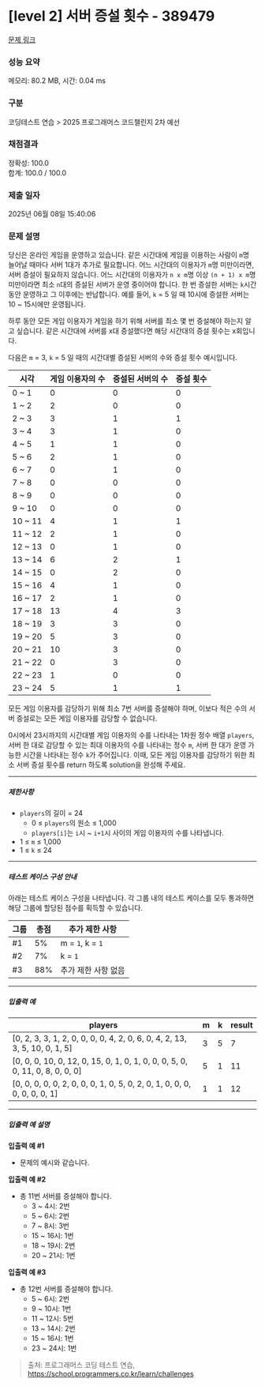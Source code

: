 # [level 2] 서버 증설 횟수 - 389479 

[문제 링크](https://school.programmers.co.kr/learn/courses/30/lessons/389479) 

### 성능 요약

메모리: 80.2 MB, 시간: 0.04 ms

### 구분

코딩테스트 연습 > 2025 프로그래머스 코드챌린지 2차 예선

### 채점결과

정확성: 100.0<br/>합계: 100.0 / 100.0

### 제출 일자

2025년 06월 08일 15:40:06

### 문제 설명

<p>당신은 온라인 게임을 운영하고 있습니다. 같은 시간대에 게임을 이용하는 사람이 <code>m</code>명 늘어날 때마다 서버 1대가 추가로 필요합니다. 어느 시간대의 이용자가 <code>m</code>명 미만이라면, 서버 증설이 필요하지 않습니다. 어느 시간대의 이용자가 <code>n x m</code>명 이상 <code>(n + 1) x m</code>명 미만이라면 최소 <code>n</code>대의 증설된 서버가 운영 중이어야 합니다. 한 번 증설한 서버는 <code>k</code>시간 동안 운영하고 그 이후에는 반납합니다. 예를 들어, <code>k</code> = 5 일 때 10시에 증설한 서버는 10 ~ 15시에만 운영됩니다.</p>

<p>하루 동안 모든 게임 이용자가 게임을 하기 위해 서버를 최소 몇 번 증설해야 하는지 알고 싶습니다. 같은 시간대에 서버를 x대 증설했다면 해당 시간대의 증설 횟수는 x회입니다.</p>

<p>다음은 <code>m</code> = 3, <code>k</code> = 5 일 때의 시간대별 증설된 서버의 수와 증설 횟수 예시입니다.</p>
<table class="table">
        <thead><tr>
<th>시각</th>
<th>게임 이용자의 수</th>
<th>증설된 서버의 수</th>
<th>증설 횟수</th>
</tr>
</thead>
        <tbody><tr>
<td>0 ~ 1</td>
<td>0</td>
<td>0</td>
<td>0</td>
</tr>
<tr>
<td>1 ~ 2</td>
<td>2</td>
<td>0</td>
<td>0</td>
</tr>
<tr>
<td>2 ~ 3</td>
<td>3</td>
<td>1</td>
<td>1</td>
</tr>
<tr>
<td>3 ~ 4</td>
<td>3</td>
<td>1</td>
<td>0</td>
</tr>
<tr>
<td>4 ~ 5</td>
<td>1</td>
<td>1</td>
<td>0</td>
</tr>
<tr>
<td>5 ~ 6</td>
<td>2</td>
<td>1</td>
<td>0</td>
</tr>
<tr>
<td>6 ~ 7</td>
<td>0</td>
<td>1</td>
<td>0</td>
</tr>
<tr>
<td>7 ~ 8</td>
<td>0</td>
<td>0</td>
<td>0</td>
</tr>
<tr>
<td>8 ~ 9</td>
<td>0</td>
<td>0</td>
<td>0</td>
</tr>
<tr>
<td>9 ~ 10</td>
<td>0</td>
<td>0</td>
<td>0</td>
</tr>
<tr>
<td>10 ~ 11</td>
<td>4</td>
<td>1</td>
<td>1</td>
</tr>
<tr>
<td>11 ~ 12</td>
<td>2</td>
<td>1</td>
<td>0</td>
</tr>
<tr>
<td>12 ~ 13</td>
<td>0</td>
<td>1</td>
<td>0</td>
</tr>
<tr>
<td>13 ~ 14</td>
<td>6</td>
<td>2</td>
<td>1</td>
</tr>
<tr>
<td>14 ~ 15</td>
<td>0</td>
<td>2</td>
<td>0</td>
</tr>
<tr>
<td>15 ~ 16</td>
<td>4</td>
<td>1</td>
<td>0</td>
</tr>
<tr>
<td>16 ~ 17</td>
<td>2</td>
<td>1</td>
<td>0</td>
</tr>
<tr>
<td>17 ~ 18</td>
<td>13</td>
<td>4</td>
<td>3</td>
</tr>
<tr>
<td>18 ~ 19</td>
<td>3</td>
<td>3</td>
<td>0</td>
</tr>
<tr>
<td>19 ~ 20</td>
<td>5</td>
<td>3</td>
<td>0</td>
</tr>
<tr>
<td>20 ~ 21</td>
<td>10</td>
<td>3</td>
<td>0</td>
</tr>
<tr>
<td>21 ~ 22</td>
<td>0</td>
<td>3</td>
<td>0</td>
</tr>
<tr>
<td>22 ~ 23</td>
<td>1</td>
<td>0</td>
<td>0</td>
</tr>
<tr>
<td>23 ~ 24</td>
<td>5</td>
<td>1</td>
<td>1</td>
</tr>
</tbody>
      </table>
<p>모든 게임 이용자를 감당하기 위해 최소 7번 서버를 증설해야 하며, 이보다 적은 수의 서버 증설로는 모든 게임 이용자를 감당할 수 없습니다.</p>

<p>0시에서 23시까지의 시간대별 게임 이용자의 수를 나타내는 1차원 정수 배열 <code>players</code>, 서버 한 대로 감당할 수 있는 최대 이용자의 수를 나타내는 정수 <code>m</code>, 서버 한 대가 운영 가능한 시간을 나타내는 정수 <code>k</code>가 주어집니다. 이때, 모든 게임 이용자를 감당하기 위한 최소 서버 증설 횟수를 return 하도록 solution을 완성해 주세요.</p>

<hr>

<h5>제한사항</h5>

<ul>
<li><code>players</code>의 길이 = 24

<ul>
<li>0 ≤ <code>players</code>의 원소 ≤ 1,000</li>
<li><code>players[i]</code>는 <code>i</code>시 ~ <code>i+1</code>시 사이의 게임 이용자의 수를 나타냅니다.</li>
</ul></li>
<li>1 ≤ <code>m</code> ≤ 1,000</li>
<li>1 ≤ <code>k</code> ≤ 24</li>
</ul>

<hr>

<h5>테스트 케이스 구성 안내</h5>

<p>아래는 테스트 케이스 구성을 나타냅니다. 각 그룹 내의 테스트 케이스를 모두 통과하면 해당 그룹에 할당된 점수를 획득할 수 있습니다.</p>
<table class="table">
        <thead><tr>
<th>그룹</th>
<th>총점</th>
<th>추가 제한 사항</th>
</tr>
</thead>
        <tbody><tr>
<td>#1</td>
<td>5%</td>
<td>m = <code>1</code>, k = <code>1</code></td>
</tr>
<tr>
<td>#2</td>
<td>7%</td>
<td>k = <code>1</code></td>
</tr>
<tr>
<td>#3</td>
<td>88%</td>
<td>추가 제한 사항 없음</td>
</tr>
</tbody>
      </table>
<hr>

<h5>입출력 예</h5>
<table class="table">
        <thead><tr>
<th>players</th>
<th>m</th>
<th>k</th>
<th>result</th>
</tr>
</thead>
        <tbody><tr>
<td>[0, 2, 3, 3, 1, 2, 0, 0, 0, 0, 4, 2, 0, 6, 0, 4, 2, 13, 3, 5, 10, 0, 1, 5]</td>
<td>3</td>
<td>5</td>
<td>7</td>
</tr>
<tr>
<td>[0, 0, 0, 10, 0, 12, 0, 15, 0, 1, 0, 1, 0, 0, 0, 5, 0, 0, 11, 0, 8, 0, 0, 0]</td>
<td>5</td>
<td>1</td>
<td>11</td>
</tr>
<tr>
<td>[0, 0, 0, 0, 0, 2, 0, 0, 0, 1, 0, 5, 0, 2, 0, 1, 0, 0, 0, 0, 0, 0, 0, 1]</td>
<td>1</td>
<td>1</td>
<td>12</td>
</tr>
</tbody>
      </table>
<hr>

<h5>입출력 예 설명</h5>

<p><strong>입출력 예 #1</strong></p>

<ul>
<li>문제의 예시와 같습니다.</li>
</ul>

<p><strong>입출력 예 #2</strong></p>

<ul>
<li>총 11번 서버를 증설해야 합니다.

<ul>
<li>3 ~ 4시: 2번</li>
<li>5 ~ 6시: 2번</li>
<li>7 ~ 8시: 3번</li>
<li>15 ~ 16시: 1번</li>
<li>18 ~ 19시: 2번</li>
<li>20 ~ 21시: 1번</li>
</ul></li>
</ul>

<p><strong>입출력 예 #3</strong></p>

<ul>
<li>총 12번 서버를 증설해야 합니다.

<ul>
<li>5 ~ 6시: 2번</li>
<li>9 ~ 10시: 1번</li>
<li>11 ~ 12시: 5번</li>
<li>13 ~ 14시: 2번</li>
<li>15 ~ 16시: 1번</li>
<li>23 ~ 24시: 1번</li>
</ul></li>
</ul>


> 출처: 프로그래머스 코딩 테스트 연습, https://school.programmers.co.kr/learn/challenges